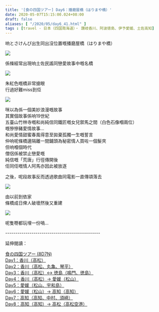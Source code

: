 ```yaml
---
title: '[食の四国ツアー] Day6：播磨屋橋（はりまや橋）'
date: 2020-05-07T15:15:00.024+08:00
draft: false
aliases: [ "/2020/05/day6_41.html" ]
tags : [travel - 日本（四国南海道）・ 讚岐香川、阿波徳島、伊予愛媛、土佐高知]
---
```


响とさけんぴ出生同出沒位置嘅播磨屋橋（はりまや橋）

![](/images/shikoku6p.jpg) 

係條經常出現响土佐民謠同戀愛故事中嘅名橋  

![](https://zxndcw.ch.files.1drv.com/y4myiELAxyReMle-9wr4uJL_M645mIs_AzwNq97IR2UpbwNezT5UolWh0BHcXLxtDSfQtPKFw1JJ7K-qxh9dO-jmUsmRP-dsaF7ZTgeEkLmUhvSo5cMe1lqczgR5zALLlyvaKv3qo7TK5QyD-5aJ8um6OSt9IDLYtoOxaOC7t1F6ttHC0vhiXwUHLuAO_YcGIOvAmxOLV11dy_SOYkJdlrBiw?width=660&height=372&cropmode=none)

朱紅色嘅橋非常搶眼 \
行過好難miss到佢  

![](https://zxnecw.ch.files.1drv.com/y4mNPO98vHKwuPogKtFNKKnU_C2ZIfVs345GxZeaGrOkY_KJ7PmQ_cM_kwZJu3XbYSRGJICmgfvxW8IA4OK5fihN0xfIpcihjouTXUUya8Hg6RKCcPQ83Pxiw__ZMGV20ozz1Eobq-VvFjNIB1CAagL377mMDUux0AkoqHVuzLObsGW35b6BolwhfQAsy0J-doju2kY4wEmCYGepkeFt-q0pg?width=660&height=372&cropmode=none)

咪以為係一個美妙浪漫嘅故事 \
其實個故事係响19世紀 \
五臺山竹林寺嘅和尚純信同鐵匠嘅女兒禦馬之間（白色石像嗰兩位） \
嘅慘慘豬愛情故事... \
和尚愛情甜蜜春風得意至拋棄孤獨一生嘅誓言 \
仲响呢條橋邊隔離一間鋪頭為秘密情人買咗一個髮夾 \
但响嗰個時代 \
僧侶係被禁止戀愛嘅 \
純信嘅「荒唐」行徑傳開後 \
佢同佢嘅情人阿馬亦因此被放逐

  

之後，呢段故事反而透過歌曲同電影一直傳頌落去

![](https://zxnfcw.ch.files.1drv.com/y4mZIf7tMxXnvVSpDsIrXS44c_17cQCWCbdM-QHibaf5N1ciTnXt9pjja0Dl5M8R_i6PZO6-TnzEXSBvaOrd8GyMi-8TQnYm7w3kuvdFfJ9kCOYMrYQE_JlpQmwKXuDFPc72Fh9KKwRwBwAHkmZo4fVPMgPsE6SUJSU7vbQg05Q35pX9vWrgNhcN7QX5GhWQj0vnDJIDcL41oGLeEvS2F_v0A?width=660&height=372&cropmode=none)

由以前到依家 \
條橋成日俾人破壞然後又重建  

![](https://zxnicw.ch.files.1drv.com/y4m3s3t7xqikRJru8WHYEiF7MrHJ8dym22rxDJan612aVj-RL9nrH5Q8P7E4RTIMs-DAG4fbUudyMr6bZRTVpNni6gJVWiqKuwbiahX7CrNNi-jJvHHlfWR73sMPmMcLpwbsnOVZwAq2VMLEUffI0W9PGvElSfNdXLC361AeGqlDB8YSvpfd4QgmBoce_-InN4cCBsVsvsPGkPRyDCWPpISRg?width=660&height=372&cropmode=none)

呢隻嘢都玩埋一份喎...

  
  
\-----------------------------------------------  
  

延伸閱讀：

[食の四国ツアー (8D7N)](https://www.hidie.net/2020/05/8d7n.html)  
[Day1：香川（高松）](https://www.hidie.net/2017/08/day1.html)  
[Day2：香川（高松、丸亀、琴平）](https://www.hidie.net/2017/08/day2.html)  
[Day3：香川（高松）↔ 徳島（鳴門、徳島）](https://www.hidie.net/2017/08/day3.html)  
[Day4：香川（高松）→ 愛媛（松山）](https://www.hidie.net/2017/08/day4.html)  
[Day5：愛媛（松山、宇和島）](https://www.hidie.net/2017/08/day5.html)  
[Day6：愛媛（松山）→ 高知（高知）](https://www.hidie.net/2017/08/day6.html)  
[Day7：高知（高知、中村、須崎）](https://www.hidie.net/2017/08/day7.html)  
[Day8：高知（高知）→ 高松（高松空港）](https://www.hidie.net/2017/08/day8.html)